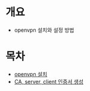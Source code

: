 # 개요
* openvpn 설치와 설정 방법

# 목차
* [openvpn 설치](./install_openvpn.md)
* [CA, server, client 인증서 생성](./issue_certificate.md)
